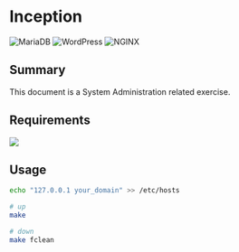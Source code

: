 # Inception
<img src="https://img.shields.io/badge/MariaDB-blue" alt="MariaDB"> <img src="https://img.shields.io/badge/WordPress-blue" alt="WordPress"> <img src="https://img.shields.io/badge/nginx-brightgreen" alt="NGINX">

## Summary
This document is a System Administration related exercise.  

## Requirements
<img src="https://img.shields.io/badge/Docker-2496ED?style=flat&logo=Docker&logoColor=white"/>

## Usage
```sh
echo "127.0.0.1 your_domain" >> /etc/hosts

# up
make

# down
make fclean
```
